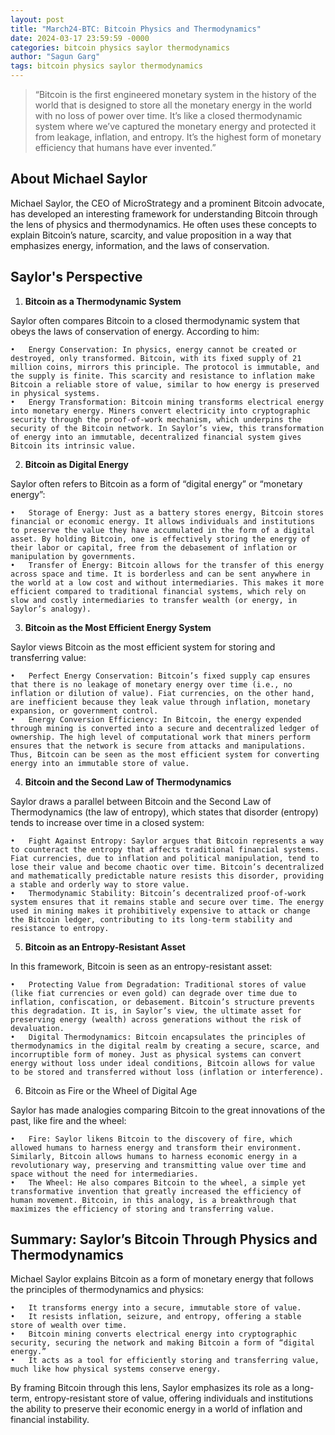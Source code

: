 ```yaml
---
layout: post
title: "March24-BTC: Bitcoin Physics and Thermodynamics"
date: 2024-03-17 23:59:59 -0000
categories: bitcoin physics saylor thermodynamics
author: "Sagun Garg"
tags: bitcoin physics saylor thermodynamics
---
```


> “Bitcoin is the first engineered monetary system in the history of the world that is designed to store all the monetary energy in the world with no loss of power over time. It’s like a closed thermodynamic system where we’ve captured the monetary energy and protected it from leakage, inflation, and entropy. It’s the highest form of monetary efficiency that humans have ever invented.”

## About Michael Saylor
Michael Saylor, the CEO of MicroStrategy and a prominent Bitcoin advocate, has developed an interesting framework for understanding Bitcoin through the lens of physics and thermodynamics. He often uses these concepts to explain Bitcoin’s nature, scarcity, and value proposition in a way that emphasizes energy, information, and the laws of conservation. 

## Saylor's Perspective

1. **Bitcoin as a Thermodynamic System**

Saylor often compares Bitcoin to a closed thermodynamic system that obeys the laws of conservation of energy. According to him:

	•	Energy Conservation: In physics, energy cannot be created or destroyed, only transformed. Bitcoin, with its fixed supply of 21 million coins, mirrors this principle. The protocol is immutable, and the supply is finite. This scarcity and resistance to inflation make Bitcoin a reliable store of value, similar to how energy is preserved in physical systems.
	•	Energy Transformation: Bitcoin mining transforms electrical energy into monetary energy. Miners convert electricity into cryptographic security through the proof-of-work mechanism, which underpins the security of the Bitcoin network. In Saylor’s view, this transformation of energy into an immutable, decentralized financial system gives Bitcoin its intrinsic value.

2. **Bitcoin as Digital Energy**

Saylor often refers to Bitcoin as a form of “digital energy” or “monetary energy”:

	•	Storage of Energy: Just as a battery stores energy, Bitcoin stores financial or economic energy. It allows individuals and institutions to preserve the value they have accumulated in the form of a digital asset. By holding Bitcoin, one is effectively storing the energy of their labor or capital, free from the debasement of inflation or manipulation by governments.
	•	Transfer of Energy: Bitcoin allows for the transfer of this energy across space and time. It is borderless and can be sent anywhere in the world at a low cost and without intermediaries. This makes it more efficient compared to traditional financial systems, which rely on slow and costly intermediaries to transfer wealth (or energy, in Saylor’s analogy).

3. **Bitcoin as the Most Efficient Energy System**

Saylor views Bitcoin as the most efficient system for storing and transferring value:

	•	Perfect Energy Conservation: Bitcoin’s fixed supply cap ensures that there is no leakage of monetary energy over time (i.e., no inflation or dilution of value). Fiat currencies, on the other hand, are inefficient because they leak value through inflation, monetary expansion, or government control.
	•	Energy Conversion Efficiency: In Bitcoin, the energy expended through mining is converted into a secure and decentralized ledger of ownership. The high level of computational work that miners perform ensures that the network is secure from attacks and manipulations. Thus, Bitcoin can be seen as the most efficient system for converting energy into an immutable store of value.

4. **Bitcoin and the Second Law of Thermodynamics**

Saylor draws a parallel between Bitcoin and the Second Law of Thermodynamics (the law of entropy), which states that disorder (entropy) tends to increase over time in a closed system:

	•	Fight Against Entropy: Saylor argues that Bitcoin represents a way to counteract the entropy that affects traditional financial systems. Fiat currencies, due to inflation and political manipulation, tend to lose their value and become chaotic over time. Bitcoin’s decentralized and mathematically predictable nature resists this disorder, providing a stable and orderly way to store value.
	•	Thermodynamic Stability: Bitcoin’s decentralized proof-of-work system ensures that it remains stable and secure over time. The energy used in mining makes it prohibitively expensive to attack or change the Bitcoin ledger, contributing to its long-term stability and resistance to entropy.

5. **Bitcoin as an Entropy-Resistant Asset**

In this framework, Bitcoin is seen as an entropy-resistant asset:

	•	Protecting Value from Degradation: Traditional stores of value (like fiat currencies or even gold) can degrade over time due to inflation, confiscation, or debasement. Bitcoin’s structure prevents this degradation. It is, in Saylor’s view, the ultimate asset for preserving energy (wealth) across generations without the risk of devaluation.
	•	Digital Thermodynamics: Bitcoin encapsulates the principles of thermodynamics in the digital realm by creating a secure, scarce, and incorruptible form of money. Just as physical systems can convert energy without loss under ideal conditions, Bitcoin allows for value to be stored and transferred without loss (inflation or interference).

6. Bitcoin as Fire or the Wheel of Digital Age

Saylor has made analogies comparing Bitcoin to the great innovations of the past, like fire and the wheel:

	•	Fire: Saylor likens Bitcoin to the discovery of fire, which allowed humans to harness energy and transform their environment. Similarly, Bitcoin allows humans to harness economic energy in a revolutionary way, preserving and transmitting value over time and space without the need for intermediaries.
	•	The Wheel: He also compares Bitcoin to the wheel, a simple yet transformative invention that greatly increased the efficiency of human movement. Bitcoin, in this analogy, is a breakthrough that maximizes the efficiency of storing and transferring value.

## Summary: Saylor’s Bitcoin Through Physics and Thermodynamics

Michael Saylor explains Bitcoin as a form of monetary energy that follows the principles of thermodynamics and physics:

	•	It transforms energy into a secure, immutable store of value.
	•	It resists inflation, seizure, and entropy, offering a stable store of wealth over time.
	•	Bitcoin mining converts electrical energy into cryptographic security, securing the network and making Bitcoin a form of “digital energy.”
	•	It acts as a tool for efficiently storing and transferring value, much like how physical systems conserve energy.

By framing Bitcoin through this lens, Saylor emphasizes its role as a long-term, entropy-resistant store of value, offering individuals and institutions the ability to preserve their economic energy in a world of inflation and financial instability.